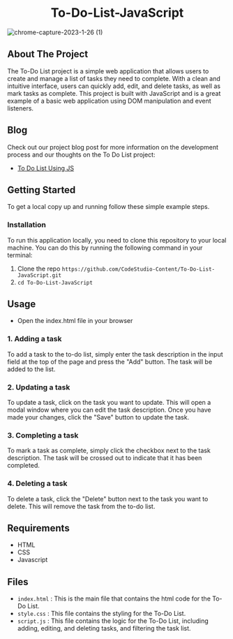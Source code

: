 <h1 align="center"> To-Do-List-JavaScript </h1>


![chrome-capture-2023-1-26 (1)](https://user-images.githubusercontent.com/77020164/221394835-eb92ac02-53e3-42bf-96ac-b5114eb543a6.gif)

## About The Project

The To-Do List project is a simple web application that allows users to create and manage a list of tasks they need to complete. With a clean and intuitive interface, users can quickly add, edit, and delete tasks, as well as mark tasks as complete.
This project is built with JavaScript and is a great example of a basic web application using DOM manipulation and event listeners.


## Blog

Check out our project blog post for more information on the development process and our thoughts on the To Do List project:

* [To Do List Using JS](https://www.codingninjas.com/codestudio/library/building-a-todo-list-using-javascript?utm_source=github&utm_medium=organic&utm_campaign=blog-building-a-todo-list-using-javascript)



## Getting Started

To get a local copy up and running follow these simple example steps.

### Installation

To run this application locally, you need to clone this repository to your local machine. You can do this by running the following command in your terminal:
1. Clone the repo `https://github.com/CodeStudio-Content/To-Do-List-JavaScript.git` 
2. `cd To-Do-List-JavaScript`


## Usage

- Open the index.html file in your browser

### 1. Adding a task
To add a task to the to-do list, simply enter the task description in the input field at the top of the page and press the "Add" button. The task will be added to the list.

### 2. Updating a task
To update a task, click on the task you want to update. This will open a modal window where you can edit the task description. Once you have made your changes, click the "Save" button to update the task.

### 3. Completing a task
To mark a task as complete, simply click the checkbox next to the task description. The task will be crossed out to indicate that it has been completed.

### 4. Deleting a task
To delete a task, click the "Delete" button next to the task you want to delete. This will remove the task from the to-do list.


## Requirements

- HTML
- CSS
- Javascript


## Files

* `index.html` :
     This is the main file that contains the html code for the To-Do List.
* `style.css` :
     This file contains the styling for the To-Do List.
* `script.js` :
     This file contains the logic for the To-Do List, including adding, editing, and deleting tasks, and filtering the task list.
